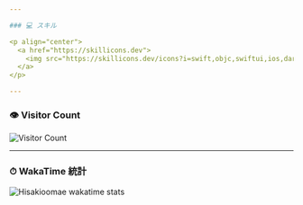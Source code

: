 ```yaml
---

### 💻 スキル

<p align="center">
  <a href="https://skillicons.dev">
    <img src="https://skillicons.dev/icons?i=swift,objc,swiftui,ios,dart,kotlin&theme=dark&perline=5" alt="My Skills"/>
  </a>
</p>

---
```


### 👁 Visitor Count

![Visitor Count](https://profile-counter.glitch.me/hisakioomae/count.svg)

---

### ⏱ WakaTime 統計

![Hisakioomae wakatime stats](https://github-readme-stats.vercel.app/api/wakatime?username=hisakioomae&layout=compact&theme=dark)

<!-- START_SECTION:waka -->
<!-- END_SECTION:waka -->
